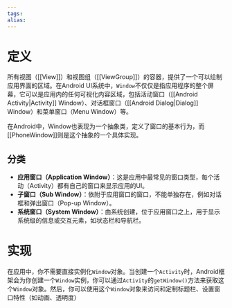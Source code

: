 ```yaml
---
tags: 
alias:
---
```


# 定义

所有视图（[[View]]）和视图组（[[ViewGroup]]）的容器，提供了一个可以绘制应用界面的区域。在Android UI系统中，`Window`不仅仅是指应用程序的整个屏幕，它可以是应用内的任何可视化内容区域，包括活动窗口（[[Android Activity|Activity]] Window）、对话框窗口（[[Android Dialog|Dialog]] Window）和菜单窗口（Menu Window）等。

在Android中，Window也表现为一个抽象类，定义了窗口的基本行为，而[[PhoneWindow]]则是这个抽象的一个具体实现。

## 分类

- **应用窗口（Application Window）**：这是应用中最常见的窗口类型，每个活动（Activity）都有自己的窗口来显示应用的UI。
- **子窗口（Sub Window）**：依附于应用窗口的窗口，不能单独存在，例如对话框和弹出窗口（Pop-up Window）。
- **系统窗口（System Window）**：由系统创建，位于应用窗口之上，用于显示系统级的信息或交互元素，如状态栏和导航栏。

# 实现

在应用中，你不需要直接实例化`Window`对象。当创建一个`Activity`时，Android框架会为你创建一个`Window`实例，你可以通过`Activity`的`getWindow()`方法来获取这个`Window`对象。然后，你可以使用这个`Window`对象来访问和定制标题栏、设置窗口特性（如动画、透明度）

